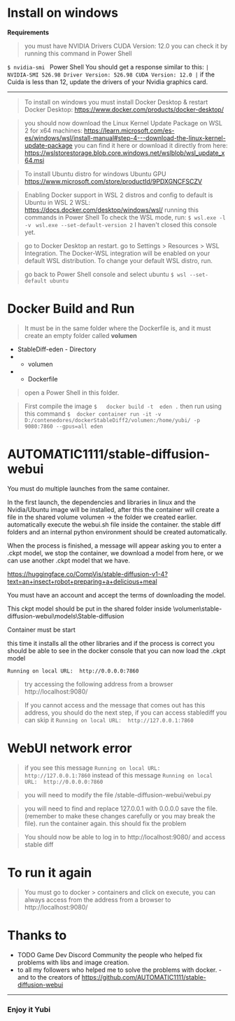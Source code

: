 
#  **Install on windows**

**Requirements**
> you must have NVIDIA Drivers CUDA Version: 12.0
> you can check it by running this command in Power Shell

`$ nvidia-smi `
 Power Shell You should get a response similar to this:
`
| NVIDIA-SMI 526.98 Driver Version: 526.98 CUDA Version: 12.0 |
`
if the Cuida is less than 12, update the drivers of your Nvidia graphics card.

------------


>To install on windows you must install Docker Desktop & restart
>Docker Desktop: https://www.docker.com/products/docker-desktop/

>you should now download the Linux Kernel Update Package on WSL 2 for x64 machines:
>https://learn.microsoft.com/es-es/windows/wsl/install-manual#step-4---download-the-linux-kernel-update-package
>you can find it here or download it directly from here:
>https://wslstorestorage.blob.core.windows.net/wslblob/wsl_update_x64.msi

>To install Ubuntu distro for windows
>Ubuntu GPU https://www.microsoft.com/store/productId/9PDXGNCFSCZV

>Enabling Docker support in WSL 2 distros and config to default is Ubuntu in WSL 2
>WSL: https://docs.docker.com/desktop/windows/wsl/
>running this commands in Power Shell
>To check the WSL mode, run: `$ wsl.exe -l -v `
> ` wsl.exe --set-default-version 2 `
> I haven't closed this console yet.

> go to Docker Desktop an restart.
> go to Settings > Resources > WSL Integration.
> The Docker-WSL integration will be enabled on your default WSL distribution. To change your default WSL distro, run.

> go back to Power Shell console and select ubuntu
>`$ wsl --set-default ubuntu `

# Docker Build and Run

> It must be in the same folder where the Dockerfile is, and it must create an empty folder called **volumen**

-  StableDiff-eden - Directory
- - volumen
- - Dockerfile

> open a Power Shell in this folder.

> First compile the image
>    `$   docker build -t  eden .`
> then run using this command
>    `$  docker container run -it -v D:/contenedores/dockerStableDiff2/volumen:/home/yubi/ -p 9080:7860 --gpus=all eden `

# AUTOMATIC1111/stable-diffusion-webui

You must do multiple launches from the same container.

In the first launch, the dependencies and libraries in linux and the Nvidia/Ubuntu image will be installed, after this the container will create a file in the shared volume volumen -> the folder we created earlier.
automatically execute the webui.sh file inside the container.
the stable diff folders and an internal python environment should be created automatically.


When the process is finished, a message will appear asking you to enter a .ckpt model, we stop the container, we download a model from here, or we can use another .ckpt model that we have.

https://huggingface.co/CompVis/stable-diffusion-v1-4?text=an+insect+robot+preparing+a+delicious+meal

You must have an account and accept the terms of downloading the model.

This ckpt model should be put in the shared folder inside
\volumen\stable-diffusion-webui\models\Stable-diffusion

Container must be start

this time it installs all the other libraries and if the process is correct you should be able to see in the docker console that you can now load the .ckpt model

 `Running on local URL:  http://0.0.0.0:7860`
>try accessing the following address from a browser
>http://localhost:9080/

>If you cannot access and the message that comes out has this address, you should do the next step, if you can access stablediff you can skip it
`Running on local URL:  http://127.0.0.1:7860`

# WebUI network error
>if you see this message
`Running on local URL:  http://127.0.0.1:7860`
>instead of this message
`Running on local URL:  http://0.0.0.0:7860`

>you will need to modify the file
> /stable-diffusion-webui/webui.py

> you will need to find and replace 127.0.0.1 with 0.0.0.0 save the file. (remember to make these changes carefully or you may break the file).
> run the container again.
> this should fix the problem

>You should now be able to log in to http://localhost:9080/
>and access stable diff

# To run it again
>You must go to docker > containers and click on execute, you can always access from the address from a browser to
>http://localhost:9080/

# Thanks to
- TODO Game Dev Discord Community the people who helped fix problems with libs and image creation.
- to all my followers who helped me to solve the problems with docker.
-and to the creators of https://github.com/AUTOMATIC1111/stable-diffusion-webui

------------

### Enjoy it Yubi
